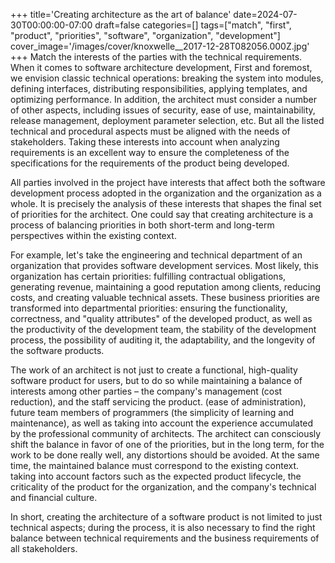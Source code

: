 +++
title='Creating architecture as the art of balance'
date=2024-07-30T00:00:00-07:00
draft=false
categories=[]
tags=["match", "first", "product", "priorities", "software", "organization", "development"]
cover_image='/images/cover/knoxwelle__2017-12-28T082056.000Z.jpg'
+++
Match the interests of the parties with the technical requirements.
When it comes to software architecture development,
First and foremost, we envision classic technical operations: breaking the system into modules, defining interfaces, distributing responsibilities, applying templates, and optimizing performance. In addition, the architect must consider a number of other aspects,
including issues of security, ease of use, maintainability, release management, deployment parameter selection, etc.
But all the listed technical and procedural aspects must be
aligned with the needs of stakeholders. Taking these interests into account when analyzing requirements is an excellent way to ensure
the completeness of the specifications for the requirements of the product being developed.

All parties involved in the project have interests that affect both the software development process adopted in the organization and the organization as a whole. It is precisely the analysis of these interests that shapes the final set of priorities for the architect. One could say that creating architecture is a process of balancing priorities in both short-term and long-term perspectives within the existing context.

For example, let's take the engineering and technical department of an organization that provides software development services. Most likely, this organization has certain priorities: fulfilling contractual obligations, generating revenue, maintaining a good reputation among clients, reducing costs, and creating valuable technical assets. These business priorities are transformed into departmental priorities: ensuring the functionality, correctness, and "quality attributes" of the developed product, as well as the productivity of the development team, the stability of the development process, the possibility of auditing it, the adaptability, and the longevity of the software products.

The work of an architect is not just to create a functional, high-quality software product for users, but to do so while maintaining a balance of interests among other parties – the company's management (cost reduction), and the staff servicing the product.
(ease of administration), future team members of programmers
(the simplicity of learning and maintenance), as well as taking into account the experience accumulated by the professional community of architects.
The architect can consciously shift the balance in favor of
one of the priorities, but in the long term, for the work to be
done really well, any distortions should be avoided.
At the same time, the maintained balance must correspond to the existing context.
taking into account factors such as the expected product lifecycle, the criticality of the product for the organization, and the company's technical and financial culture.

In short, creating the architecture of a software product is not limited to just technical aspects; during the process, it is also necessary to find the right balance between technical requirements and the business requirements of all stakeholders.